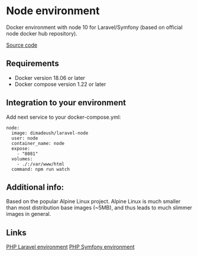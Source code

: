 # Node environment
Docker environment with node 10 for Laravel/Symfony (based on official node docker hub repository).

[Source code](https://github.com/dimadeush/node.git)

## Requirements
* Docker version 18.06 or later
* Docker compose version 1.22 or later

## Integration to your environment
Add next service to your docker-compose.yml:
```
node:
  image: dimadeush/laravel-node
  user: node
  container_name: node
  expose:
    - "8081"
  volumes:
    - ./:/var/www/html
  command: npm run watch
```

## Additional info:
Based on the popular Alpine Linux project. Alpine Linux is much smaller than most distribution base images (~5MB), and thus leads to much slimmer images in general.

## Links
[PHP Laravel environment](https://github.com/dimadeush/docker-apache-php-laravel.git)
[PHP Symfony environment](https://github.com/dimadeush/docker-apache-php-symfony.git)